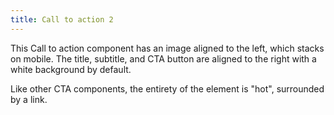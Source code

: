 ```yaml
---
title: Call to action 2
---
```

This Call to action component has an image aligned to the left, which stacks on mobile. The title, subtitle, and CTA button are aligned to the right with a white background by default.

Like other CTA components, the entirety of the element is "hot", surrounded by a link.

